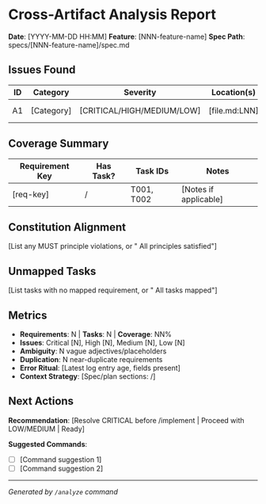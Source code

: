 ﻿# Cross-Artifact Analysis Report

**Date**: [YYYY-MM-DD HH:MM]
**Feature**: [NNN-feature-name]
**Spec Path**: specs/[NNN-feature-name]/spec.md

## Issues Found

| ID | Category | Severity | Location(s) | Summary | Recommendation |
|----|----------|----------|-------------|---------|----------------|
| A1 | [Category] | [CRITICAL/HIGH/MEDIUM/LOW] | [file.md:LNN] | [Issue summary] | [Remediation action] |

## Coverage Summary

| Requirement Key | Has Task? | Task IDs | Notes |
|-----------------|-----------|----------|-------|
| [req-key] | / | T001, T002 | [Notes if applicable] |

## Constitution Alignment

[List any MUST principle violations, or " All principles satisfied"]

## Unmapped Tasks

[List tasks with no mapped requirement, or " All tasks mapped"]

## Metrics

- **Requirements**: N | **Tasks**: N | **Coverage**: NN%
- **Issues**: Critical [N], High [N], Medium [N], Low [N]
- **Ambiguity**: N vague adjectives/placeholders
- **Duplication**: N near-duplicate requirements
- **Error Ritual**: [Latest log entry age, fields present]
- **Context Strategy**: [Spec/plan sections: /]

## Next Actions

**Recommendation**: [Resolve CRITICAL before /implement | Proceed with LOW/MEDIUM | Ready]

**Suggested Commands**:
- [ ] [Command suggestion 1]
- [ ] [Command suggestion 2]

---
*Generated by `/analyze` command*

